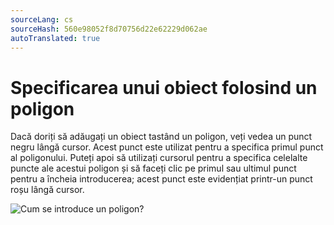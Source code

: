 ```yaml
---
sourceLang: cs
sourceHash: 560e98052f8d70756d22e62229d062ae
autoTranslated: true
---
```


# Specificarea unui obiect folosind un poligon

Dacă doriți să adăugați un obiect tastând un poligon, veți vedea un punct negru lângă cursor. Acest punct este utilizat pentru a specifica primul punct al poligonului. Puteți apoi să utilizați cursorul pentru a specifica celelalte puncte ale acestui poligon și să faceți clic pe primul sau ultimul punct pentru a încheia introducerea; acest punct este evidențiat printr-un punct roșu lângă cursor.

![Cum se introduce un poligon?](img/insertPolygon.gif)